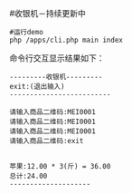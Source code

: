 #收银机－持续更新中

```
#运行demo
php /apps/cli.php main index
```

命令行交互显示结果如下：
```
---------收银机---------
exit:(退出输入)
-------------------------

请输入商品二维码:MEI0001
请输入商品二维码:MEI0001
请输入商品二维码:MEI0001
请输入商品二维码:exit


苹果:12.00 * 3(斤) = 36.00
总计:24.00
--------------------
```

